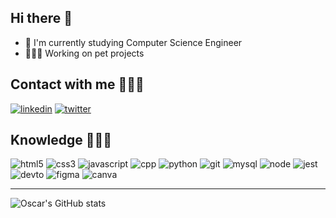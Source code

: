 ## Hi there 👋

- 📖  I'm currently studying Computer Science Engineer
- 👨🏽‍💻  Working on pet projects

## Contact with me 🙋🏽‍♂️

[![linkedin](https://img.shields.io/badge/LinkedIn-0077B5?style=for-the-badge&logo=linkedin&logoColor=white)](https://www.linkedin.com/in/oscarmoreira/)
[![twitter](https://img.shields.io/badge/Twitter-1DA1F2?style=for-the-badge&logo=twitter&logoColor=white)](https://twitter.com/OscarMoreira1)

## Knowledge 👨🏽‍💻

![html5](https://img.shields.io/badge/HTML5-E34F26?style=for-the-badge&logo=html5&logoColor=white)
![css3](https://img.shields.io/badge/CSS3-1572B6?style=for-the-badge&logo=css3&logoColor=white)
![javascript](https://img.shields.io/badge/JavaScript-F7DF1E?style=for-the-badge&logo=javascript&logoColor=black)
![cpp](https://img.shields.io/badge/C%2B%2B-00599C?style=for-the-badge&logo=c%2B%2B&logoColor=white)
![python](https://img.shields.io/badge/Python-3776AB?style=for-the-badge&logo=python&logoColor=white)
![git](https://img.shields.io/badge/GitHub-100000?style=for-the-badge&logo=github&logoColor=white)
![mysql](https://img.shields.io/badge/MySQL-00000F?style=for-the-badge&logo=mysql&logoColor=white)
![node](https://img.shields.io/badge/Node.js-43853D?style=for-the-badge&logo=node-dot-js&logoColor=white)
![jest](https://img.shields.io/badge/Jest-C21325?style=for-the-badge&logo=jest&logoColor=white)
![devto](https://img.shields.io/badge/dev.to-0A0A0A?style=for-the-badge&logo=dev-dot-to&logoColor=white)
![figma](https://img.shields.io/badge/Figma-F24E1E?style=for-the-badge&logo=figma&logoColor=white)
![canva](https://img.shields.io/badge/Canva-%2300C4CC.svg?&style=for-the-badge&logo=Canva&logoColor=white)


---

![Oscar's GitHub stats](https://github-readme-stats.vercel.app/api?username=omorest)
